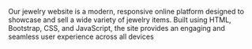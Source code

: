 Our jewelry website is a modern, responsive online platform designed to showcase and sell a wide variety of jewelry items.
Built using HTML, Bootstrap, CSS, and JavaScript, the site provides an engaging and seamless user experience across all devices
